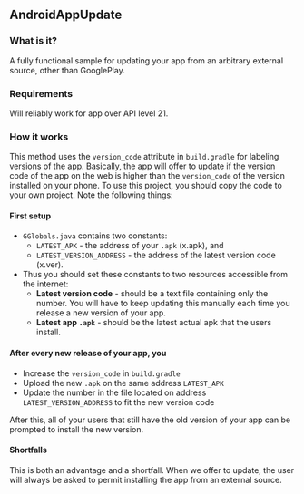 ## AndroidAppUpdate

### What is it?

A fully functional sample for updating your app from an arbitrary external source, other than GooglePlay.

### Requirements

Will reliably work for app over API level 21.

### How it works

This method uses the ```version_code``` attribute in ```build.gradle``` for labeling versions of the app. Basically, the app will offer to update if the version code of the app on the web is higher than the ```version_code``` of the version installed on your phone.
To use this project, you should copy the code to your own project. Note the following things:

#### First setup
- ```GGlobals.java``` contains two constants: 
    - ```LATEST_APK``` - the address of your ```.apk``` (x.apk), and
    - ```LATEST_VERSION_ADDRESS``` - the address of the latest version code (x.ver).
- Thus you should set these constants to two resources accessible from the internet:
    - **Latest version code** - should be a text file containing only the number. You will have to keep updating this manually each time you release a new version of your app.
    - **Latest app ```.apk```** - should be the latest actual apk that the users install.

#### After every new release of your app, you

- Increase the ```version_code``` in ```build.gradle```
- Upload the new ```.apk``` on the same address ```LATEST_APK```
- Update the number in the file located on address ```LATEST_VERSION_ADDRESS``` to fit the new version code

After this, all of your users that still have the old version of your app can be prompted to install the new version.


#### Shortfalls

This is both an advantage and a shortfall. When we offer to update, the user will always be asked to permit installing the app from an external source.